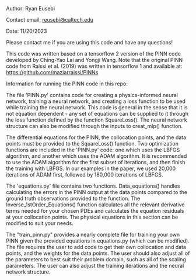 Author: Ryan Eusebi

Contact email: reusebi@caltech.edu

Date: 11/20/2023

Please contact me if you are using this code and have any questions!

This code was written based on a tensorflow 2 version of the PINN code developed by Ching-Yao Lai and Yongji Wang. Note that the original PINN code from Raissi et al. (2019) was written in tensorflow 1 and available at: https://github.com/maziarraissi/PINNs

Information for running the PINN code in this repo:

The file 'PINN.py' contains code for creating a physics-informed 
neural network, training a neural network, and creating a loss
function to be used while training the neural network. This code is
general in the sense that it is not equation dependent - any set of
equations can be supplied to it through the loss function defined by 
the function SquareLoss(). The neural network structure can also be
modified through the inputs to creat_mlp() function.

The differential equations for the PINN, the collocation points, and
the data points must be provided to the SquareLoss() function. Two 
optimization functions are included in the 'PINN.py' code: one which
uses the LBFGS algorithm, and another which uses the ADAM algorithm.
It is recommended to use the ADAM algorithm for the first subset of
iterations, and then finish the training with LBFGS. In our examples
in the paper, we used 20,000 iterations of ADAM first, followed by
180,000 iterations of LBFGS.

The 'equations.py' file contains two functions. Data_equations()
handles calculating the errors in the PINN output at the data points
compared to the ground truth observations provided to the function. 
The Inverse_1stOrder_Equations() function calculates all the relevant
derivative terms needed for your chosen PDEs and calculates the equation
residuals at your collocation points. The physical equations in this section can be modified to suit your needs.

The "train_pinn.py" provides a nearly complete file for training your own
PINN given the provided equations in equations.py (which can be modified). 
The file requires the user to add code to get their own collocation and data points, and the weights for the data points. The user should also adjust all of the parameters to best suit their problem domain, such as all of the scaling parameters. The user can also adjust the training iterations and the neural network structure.





